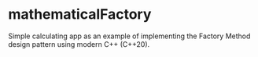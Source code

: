 # mathematicalFactory
Simple calculating app as an example of implementing the Factory Method design pattern using modern C++ (C++20). 
